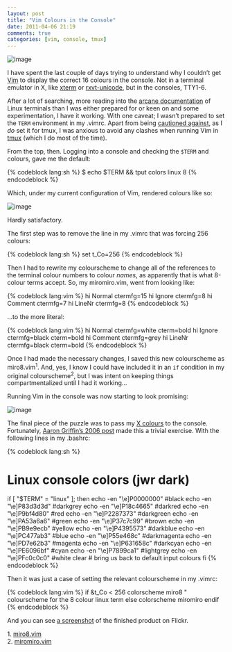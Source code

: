 ```yaml
---
layout: post
title: "Vim Colours in the Console"
date: 2011-04-06 21:19
comments: true
categories: [vim, console, tmux]
---
```

![image](http://dl.dropbox.com/u/261312/Blog-images/vim-colours1.png)

I have spent the last couple of days trying to understand why I couldn’t
get [Vim](http://www.vim.org/ "Vim: the _only_ editor") to display the
correct 16 colours in the console. Not in a terminal emulator in X, like
[xterm](http://invisible-island.net/xterm/xterm.html "XTerm homepage")
or
[rxvt-unicode](http://software.schmorp.de/pkg/rxvt-unicode.html "Homepage for urxvt"),
but in the consoles, TTY1-6.

After a lot of searching, more reading into the 
[arcane documentation](http://tldp.org/HOWTO/Text-Terminal-HOWTO-16.html "The Linux terminal...")
of Linux terminals than I was either prepared for or keen on and some
experimentation, I have it working. With one caveat; I wasn’t prepared
to set the `TERM` environment in my <span class="file">.vimrc</span>. Apart from being 
[cautioned against](http://tldp.org/HOWTO/Text-Terminal-HOWTO-10.html#ss10.5 "Console documentation"),
as I *do* set it for tmux, I was anxious to avoid any clashes when
running Vim in [tmux](http://tmux.sourceforge.net/ "tmux homepage")
(which I do most of the time).

From the top, then. Logging into a console and checking the `$TERM` and
colours, gave me the default:

{% codeblock lang:sh %}
$ echo $TERM && tput colors
linux
8
{% endcodeblock %}

Which, under my current configuration of Vim, rendered colours like so:

![image](http://dl.dropbox.com/u/261312/Blog-images/vim-colours2.png)

Hardly satisfactory.

The first step was to remove the line in my <span class="file">.vimrc</span> that was forcing 256
colours:

{% codeblock lang:sh %}
set t_Co=256
{% endcodeblock %}

Then I had to rewrite my colourscheme to change all of the references to
the terminal colour numbers to colour *names*, as apparently that is
what 8-colour terms accept. So, my <span class="file">miromiro.vim</span>, went from looking like:

{% codeblock lang:vim %}
hi Normal          ctermfg=15
hi Ignore          ctermfg=8
hi Comment         ctermfg=7 
hi LineNr          ctermfg=8
{% endcodeblock %}

…to the more literal:

{% codeblock lang:vim %}
hi Normal         ctermfg=white    cterm=bold
hi Ignore         ctermfg=black    cterm=bold
hi Comment        ctermfg=grey 
hi LineNr         ctermfg=black    cterm=bold
{% endcodeblock %}

Once I had made the necessary changes, I saved this new colourscheme as
<span class="file">miro8.vim</span><sup>1</sup>. And, yes, I know I could 
have included it in an `if` condition in my original colourscheme<sup>2</sup>, 
but I was intent on keeping things compartmentalized until I had it working…

Running Vim in the console was now starting to look promising:

![image](http://dl.dropbox.com/u/261312/Blog-images/vim-colours3.png)

The final piece of the puzzle was to pass my 
[X colours](http://beta.intuxication.org/jasonwryan/archer/file/tip/.colours/dark "jwr dark colours: mercurial repo")
to the console. Fortunately, 
[Aaron Griffin’s 2006 post](http://phraktured.net/linux-console-colors.html "The Overlord himself…")
made this a trivial exercise. With the following lines in my <span class="file">.bashrc</span>:

{% codeblock lang:sh %}
# Linux console colors (jwr dark) 
if [ "$TERM" = "linux" ]; then
   echo -en "\e]P0000000" #black
   echo -en "\e]P83d3d3d" #darkgrey
   echo -en "\e]P18c4665" #darkred
   echo -en "\e]P9bf4d80" #red
   echo -en "\e]P2287373" #darkgreen
   echo -en "\e]PA53a6a6" #green
   echo -en "\e]P37c7c99" #brown
   echo -en "\e]PB9e9ecb" #yellow
   echo -en "\e]P4395573" #darkblue
   echo -en "\e]PC477ab3" #blue
   echo -en "\e]P55e468c" #darkmagenta
   echo -en "\e]PD7e62b3" #magenta
   echo -en "\e]P631658c" #darkcyan
   echo -en "\e]PE6096bf" #cyan
   echo -en "\e]P7899ca1" #lightgrey
   echo -en "\e]PFc0c0c0" #white
   clear # bring us back to default input colours
fi
{% endcodeblock %}

Then it was just a case of setting the relevant colourscheme in my
<span class="file">.vimrc</span>:

{% codeblock lang:vim %}
if &t_Co < 256
    colorscheme miro8   " colourscheme for the 8 colour linux term
else
    colorscheme miromiro 
endif
{% endcodeblock %}

And you can see 
[a screenshot](http://www.flickr.com/photos/jasonwryan/5594191615/#/photos/jasonwryan/5594191615/lightbox/ "Vim colours in console")
of the finished product on Flickr.

<div class="footnotes">
1. <a href="http://beta.intuxication.org/jasonwryan/archer/file/tip/.vim/colors/miro8.vim" title="Mercurial repo: miro8 colourscheme">miro8.vim</a>
<br />
2. <a href="http://beta.intuxication.org/jasonwryan/archer/file/tip/.vim/colors/miromiro.vim" title="Mercurial repo: miromiro.vim colourscheme">miromiro.vim</a>
</div>
